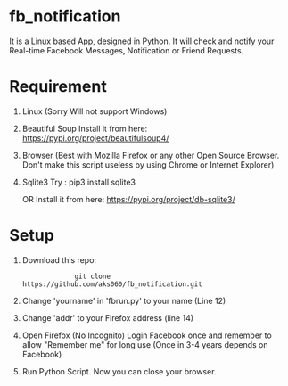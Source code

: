 # fb_notification
It is a Linux based App, designed in Python. It will check and notify your Real-time Facebook Messages, Notification or Friend Requests.


# Requirement
   1. Linux   (Sorry Will not support Windows)
   2. Beautiful Soup
            Install it from here: https://pypi.org/project/beautifulsoup4/
   3. Browser   (Best with Mozilla Firefox or any other Open Source Browser.  Don't make this script useless by using Chrome or Internet Explorer)
   
   4. Sqlite3
            Try : pip3 install sqlite3
            
         OR Install it from here: https://pypi.org/project/db-sqlite3/


# Setup
   1. Download this repo:  
                       
                       git clone https://github.com/aks060/fb_notification.git
                     
   2. Change 'yourname' in 'fbrun.py' to your name (Line 12)
   
   3. Change 'addr' to your Firefox address (line 14)
   
   4. Open Firefox (No Incognito) Login Facebook once and remember to allow "Remember me" for long use (Once in 3-4 years depends on Facebook)
   
   5. Run Python Script. Now you can close your browser. 
